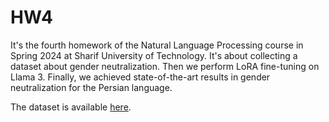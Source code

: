 # HW4

It's the fourth homework of the Natural Language Processing course in Spring 2024 at Sharif University of Technology. It's about collecting a dataset about gender neutralization. Then we perform LoRA fine-tuning on Llama 3. Finally, we achieved state-of-the-art results in gender neutralization for the Persian language.

The dataset is available [here](https://huggingface.co/datasets/AmirMohammadFakhimi/gender_neutralize).
